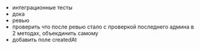 - интеграционные тесты
- дока
- ревью
- проверить что после ревью стало с проверкой последнего админа в 2 методах, объекдинить самому
- добавить поле createdAt